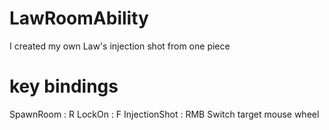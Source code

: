 # LawRoomAbility
 I created my own Law's injection shot from one piece

# key bindings

SpawnRoom : R
LockOn : F
InjectionShot : RMB
Switch target mouse wheel
